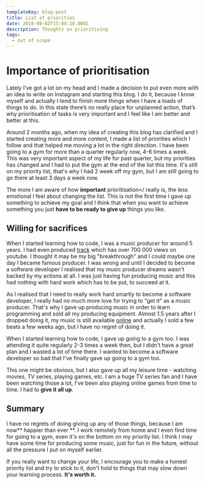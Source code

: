 ```yaml
---
templateKey: blog-post
title: List of priorities
date: 2018-08-02T15:04:10.000Z
description: Thoughts on prioritising
tags:
  - out of scope
---
```

# Importance of prioritisation

Lately I’ve got a lot on my head and I made a decision to put even more with an idea to write on Instagram and starting this blog. I do it, because I know myself and actually I tend to finish more things when I have a loads of things to do. In this state there’s no really place for unplanned action, that’s why prioritisation of tasks is very important and I feel like I am better and better at this.

Around 2 months ago, when my idea of creating this blog has clarified and I started creating more and more content, I made a list of priorities which I follow and that helped me moving a lot in the right direction. I have been going to a gym for more than a quarter regularly now, 4-6 times a week. This was very important aspect of my life for past quarter, but my priorities has changed and I had to put the gym at the end of the list this time. It's still on my priority list, that's why I had 2 week off my gym, but I am still going to go there at least 3 days a week now.

The more I am aware of how **important** prioritisation</ really is, the less emotional I feel about changing the list. This is not the first time I gave up something to achieve my goal and I think that when you want to achieve something you just **have to be ready to give up** things you like.

## **Willing for sacrifices**

When I started learning how to code, I was a music producer for around 5 years. I had even produced [track](https://www.youtube.com/watch?v=Myt695GOI1s) which has over 700 000 views on youtube. I thought it may be my big "breakthrough" and I could maybe one day I became famous producer. I was wrong and until I decided to become a software developer I realised that my music producer dreams wasn't backed by my actions at all. I was just having fun producing music and this had nothing with hard work which has to be put, to succeed at it.

As I realised that I need to really work hard smartly to become a software developer, I really had no much more love for trying to "get it" as a music producer. That's why I gave up producing music in order to learn programming and sold all my producing equipment. Almost 1.5 years after I dropped doing it, my music is still available [online](https://soundcloud.com/karniej) and actually I sold a few beats a few weeks ago, but I have no regret of doing it.

When I started learning how to code, I gave up going to a gym too. I was attending it quite regularly 2-3 times a week then, but I didn't have a great plan and I wasted a lot of time there. I wanted to become a software developer so bad that I've finally gave up going to a gym too.

This one might be obvious, but I also gave up all my leisure time - watching movies, TV series, playing games, etc. I am a huge TV series fan and I have been watching those a lot, I've been also playing online games from time to time. I had to **give it all up**.

## **Summary**

I have no regrets of doing giving up any of those things, because I am now** happier than ever **. I work remotely from home and I even find time for going to a gym, even it's on the bottom on my priority list. I think I may have some time for producing some music, just for fun in the future, without all the pressure I put on myself earlier.

If you really want to change your life, I encourage you to make a honest priority list and try to stick to it, don't hold to things that may slow down your learning process. **It's worth it.**
